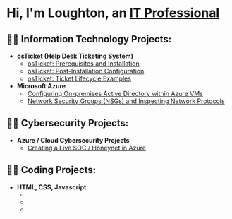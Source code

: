 <h1>Hi, I'm Loughton, an <a href="https://linkedin.com/in/loughtonbennett">IT Professional</a></h1>

<h2>👨‍💻 Information Technology Projects:</h2>

- <b>osTicket (Help Desk Ticketing System)</b>
  - [osTicket: Prerequisites and Installation](https://github.com/Loughton03/osticket-prereqs)
  - [osTicket: Post-Installation Configuration](https://github.com/Loughton03/post-install-config)
  - [osTicket: Ticket Lifecycle Examples](https://github.com/Loughton03/ticket-lifecycle)
- <b>Microsoft Azure</b>
  - [Configuring On-premises Active Directory within Azure VMs](https://github.com/Loughton03/Configure-ActiveDirectory)
  - [Network Security Groups (NSGs) and Inspecting Network Protocols](https://github.com/Loughton03/azure-network-protocols)

<h2>👨‍💻 Cybersecurity Projects:</h2>

- <b>Azure / Cloud Cybersecurity Projects</b>
  - [Creating a Live SOC / Honeynet in Azure](https://github.com/Loughton03/osticket-prereqs)


<h2>👨‍💻 Coding Projects:</h2>

- <b>HTML, CSS, Javascript</b>
  - [](https://github.com/Loughton03/osticket-prereqs)
  - [](https://github.com/Loughton03/post-install-config)
  - [](https://github.com/Loughton03/ticket-lifecycle)




